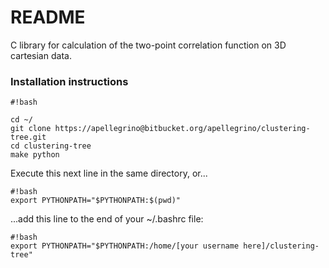 # README #

C library for calculation of the two-point correlation function on 3D cartesian data.

### Installation instructions ###

```
#!bash

cd ~/
git clone https://apellegrino@bitbucket.org/apellegrino/clustering-tree.git
cd clustering-tree
make python
```
Execute this next line in the same directory, or...
```
#!bash
export PYTHONPATH="$PYTHONPATH:$(pwd)"
```
...add this line to the end of your ~/.bashrc file:
```
#!bash
export PYTHONPATH="$PYTHONPATH:/home/[your username here]/clustering-tree"
```